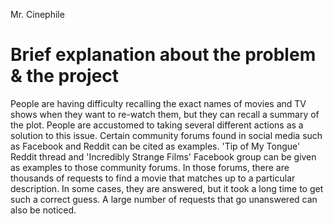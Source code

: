 Mr. Cinephile

# Brief explanation about the problem & the project
People are having difficulty recalling the exact names of movies and TV shows when they want
to re-watch them, but they can recall a summary of the plot. People are accustomed to taking
several different actions as a solution to this issue. Certain community forums found in social
media such as Facebook and Reddit can be cited as examples. 'Tip of My Tongue' Reddit
thread and 'Incredibly Strange Films' Facebook group can be given as examples to those
community forums. In those forums, there are thousands of requests to find a movie that
matches up to a particular description. In some cases, they are answered, but it took a long
time to get such a correct guess. A large number of requests that go unanswered can also be
noticed. 
